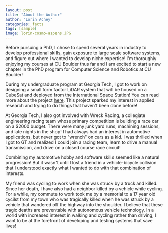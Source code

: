 ```yaml
---
layout: post
title: "About the Author"
author: "Lorin Achey"
categories: facts
tags: [sample]
image: lorin-cosmo-aspens.JPG
---
```


Before pursuing a PhD, I chose to spend several years in industry to develop professional skills, gain exposure to large scale software systems, and figure out where I wanted to develop niche expertise! I'm thoroughly enjoying my courses at CU Boulder thus far and I am excited to start a new chapter in the PhD program for Computer Science and Robotics at CU Boulder!

During my undergraduate program at Georgia Tech, I got to work on designing a small form factor LiDAR system that will be housed on a CubeSat and deployed from the International Space Station! You can read more about the project [here](http://www.ssdl.gatech.edu/research/projects/tethering-and-ranging-mission-georgia-institute-technology-targit). This project sparked my interest in applied research and trying to do things that haven't been done before!

At Georgia Tech, I also got involved with Wreck Racing, a collegiate engineering racing team whose primary competition is building a race car on a $2000 budget. There were many junk yard runs, machining sessions, and late nights in the shop! I had always had an interest in automotive applications, but never got to "wrench" on cars as a kid. I was thrilled when I got to GT and realized I could join a racing team, learn to drive a manual transmission, and drive on a closed course race circuit!

Combining my automotive hobby and software skills seemed like a natural progression! But it wasn't until I lost a friend in a vehicle-bicycle collision that I understood exactly what I wanted to do with that combination of interests.

My friend was cycling to work when she was struck by a truck and killed. Since her death, I have also had a neighbor killed by a vehicle while cycling. For a while, my commute to work took me by a memorial to a 17 year old cycilst from my town who was tragically killed when he was struck by a vehicle that wandered off the highway into the shoulder. I believe that these tragic deaths are preventable with autonomous vehicle technology. In a world with increased interest in walking and cycling rather than driving, I want to be at the forefront of developing and testing systems that save lives!


